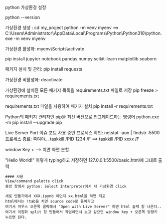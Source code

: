 python 가상환경 설정

python --version

가상환경 생성 :
cd my_project
python -m venv myenv
==> 
C:\Users\Administrator\AppData\Local\Programs\Python\Python310\python.exe -m venv myenv

가상환경 활성화:
myenv\Scripts\activate

pip install jupyter notebook pandas numpy scikit-learn matplotlib seaborn


패키지 설치 및 관리:
pip install requests

가상환경 비활성화:
deactivate

가상환경에 설치된 모든 패키지 목록을 requirements.txt 파일로 저장
pip freeze > requirements.txt

requirements.txt 파일을 사용하여 패키지 설치
pip install -r requirements.txt

Python의 패키지 관리자인 pip을 최신 버전으로 업그레이드하는 명령어
python.exe -m pip install --upgrade pip


Live Server Port 이슈
포트 사용 중인 프로세스 확인:
netstat -aon | findstr :5500
프로세스 종료: 죽여야...
taskkill /PID 1234 /F
==> taskkill /PID xxxx /F 


window Key + --> 치면 화면 분할
<body>
    "Hello World!" 이렇게 typing하고 저장하면 127.0.0.1:5500/basic.html에 그대로 출력


    #### 사용
    View/command palette click
    중앙 창에서 python: Select Interpreter에서 내 가상환경 click

    새로 만들기에서 XXX.ipynb 하던지 xx.html을 하면 되고 
    html에서는 !tab을 치면 source code로 들어가고 
    여기서 마우스 오른쪽 클릭해서 "Open with Live Server" 하면 html 출력 창 나온다..
    여기서 이원화 split 창 만들어서 작업하면서 보고 싶으면 window key + 오른쪽 방향키 누르면 된다.
